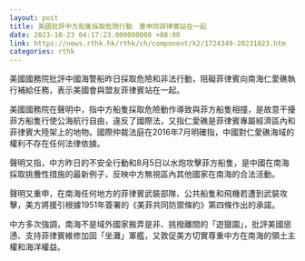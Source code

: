 ```yaml
---
layout: post
title: 美國批評中方船隻採取危險行動　重申同菲律賓站在一起
date: 2023-10-23 04:17:23.000000000 +08:00
link: https://news.rthk.hk/rthk/ch/component/k2/1724349-20231023.htm
categories: rthk
---
```


美國國務院批評中國海警船昨日採取危險和非法行動，阻礙菲律賓向南海仁愛礁執行補給任務，表示美國會與盟友菲律賓站在一起。

美國國務院在聲明中，指中方船隻採取危險動作導致與菲方船隻相撞，是故意干擾菲方船隻行使公海航行自由，違反了國際法，又指仁愛礁是菲律賓專屬經濟區內和菲律賓大陸架上的地物。國際仲裁法庭在2016年7月明確指，中國對仁愛礁海域的權利不存在任何法律依據。

聲明又指，中方昨日的不安全行動和8月5日以水炮攻擊菲方船隻，是中國在南海採取挑釁性措施的最新例子，反映中方無視區內其他國家在南海的合法活動。

聲明又重申，在南海任何地方的菲律賓武裝部隊、公共船隻和飛機若遭到武裝攻擊，美方將援引根據1951年簽署的《美菲共同防禦條約》第四條作出的承諾。

中方多次強調，南海不是域外國家搬弄是非、挑撥離間的「遊獵園」，批評美國慫慂、支持菲律賓維修加固「坐灘」軍艦，又敦促美方切實尊重中方在南海的領土主權和海洋權益。
